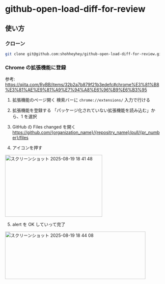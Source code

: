 # github-open-load-diff-for-review

## 使い方
### クローン
```bash
git clone git@github.com:shohheyhey/github-open-load-diff-for-review.git
```

### Chrome の拡張機能に登録
参考: https://qiita.com/RyBB/items/32b2a7b879f21b3edefc#chrome%E3%81%B8%E3%81%AE%E9%81%A9%E7%94%A8%E6%96%B9%E6%B3%95
1. 拡張機能のページ開く
検索バーに `chrome://extensions/` 入力で行ける

2. 拡張機能を登録する
「パッケージ化されていない拡張機能を読み込む」から、1 を選択

3. GitHub の Files changed を開く
https://github.com/{organization_name}/{repositry_name}/pull/{pr_number}/files

4. アイコンを押す
<img width="316" height="202" alt="スクリーンショット 2025-08-19 18 41 48" src="https://github.com/user-attachments/assets/4022ff74-bcbf-4ca0-935e-1bfef692cc5e" />

5. alert を OK していって完了
<img width="457" height="155" alt="スクリーンショット 2025-08-19 18 44 08" src="https://github.com/user-attachments/assets/23e1b290-f5d6-43b2-b792-1bee94a3bb98" />
